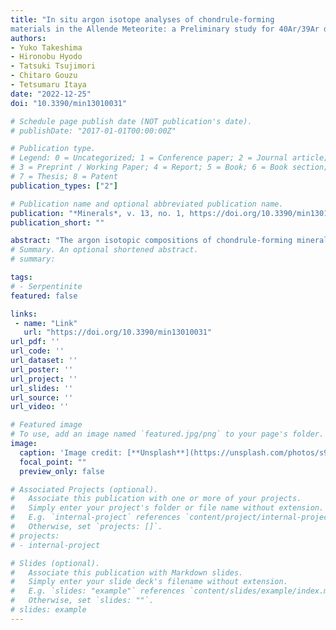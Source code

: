 ```yaml
---
title: "In situ argon isotope analyses of chondrule-forming 
materials in the Allende Meteorite: a Preliminary study for 40Ar/39Ar dating based on cosmogenic 39Ar"
authors:
- Yuko Takeshima
- Hironobu Hyodo
- Tatsuki Tsujimori
- Chitaro Gouzu
- Tetsumaru Itaya
date: "2022-12-25"
doi: "10.3390/min13010031"

# Schedule page publish date (NOT publication's date).
# publishDate: "2017-01-01T00:00:00Z"

# Publication type.
# Legend: 0 = Uncategorized; 1 = Conference paper; 2 = Journal article;
# 3 = Preprint / Working Paper; 4 = Report; 5 = Book; 6 = Book section;
# 7 = Thesis; 8 = Patent
publication_types: ["2"]

# Publication name and optional abbreviated publication name.
publication: "*Minerals*, v. 13, no. 1, https://doi.org/10.3390/min13010031"
publication_short: ""

abstract: "The argon isotopic compositions of chondrule-forming minerals of the Allende (CV3) meteorite were examined to evaluate the possibility of in situ 40Ar/39Ar dating of planetary surface rocks based on cosmogenic 39Ar without neutron irradiation in a reactor. The investigated Allende me-teorite sample (ME-247H: 50 × 45 × 5 mm; 28.85 g) contains at least three textural types of chon-drules: barred olivine chondrule (BOC), porphyritic olivine chondrule (POC), and unclassified chondrule (UC). Most chondrules contain olivine, low-Ca pyroxene, clinopyroxene, and plagio-clase as primary phases, with minor amounts of nepheline and sodalite formed during aqueous alteration of the CV3 parent body of the early solar system. In situ argon isotope analyses on se-lected chondrule-forming minerals in petrographic sections of two BOCs, two POCs, and one UC using a Nd:YAG pulse laser confirmed a significant amount of cosmogenic 39Ar that formed by a 39K (n, p) 39Ar reaction in an extraterrestrial environment. Laser step-heating analyses of five bulk chondrules irradiated in a reactor revealed a plateau age (3.32 ± 0.06 Ga) from one of the five chondrules. The age spectra of all chondrules show the younger age in the low-temperature frac-tions, resulting in the integrated ages from 2.7 to 3.2 Ga. These results suggest that the Allende meteorite experienced argon isotopic homogenization at 3.3 Ga and the argon loss in part after the 3.3 Ga. Apparent ages of chondrule-forming minerals that were calculated using the J values of nephelines in one BOC and two POCs do not show any consistent relationship among the three types of chondrules (BOC, POC, and UC). This might be attributed to the fact that the isotopic het-erogeneity among minerals took place during the heterogeneous argon loss stage after the 3.3 Ga event."
# Summary. An optional shortened abstract.
# summary: 

tags: 
# - Serpentinite
featured: false

links:
 - name: "Link"
   url: "https://doi.org/10.3390/min13010031"
url_pdf: ''
url_code: ''
url_dataset: ''
url_poster: ''
url_project: ''
url_slides: ''
url_source: ''
url_video: ''

# Featured image
# To use, add an image named `featured.jpg/png` to your page's folder. 
image: 
  caption: 'Image credit: [**Unsplash**](https://unsplash.com/photos/s9CC2SKySJM)'
  focal_point: ""
  preview_only: false

# Associated Projects (optional).
#   Associate this publication with one or more of your projects.
#   Simply enter your project's folder or file name without extension.
#   E.g. `internal-project` references `content/project/internal-project/index.md`.
#   Otherwise, set `projects: []`.
# projects:
# - internal-project

# Slides (optional).
#   Associate this publication with Markdown slides.
#   Simply enter your slide deck's filename without extension.
#   E.g. `slides: "example"` references `content/slides/example/index.md`.
#   Otherwise, set `slides: ""`.
# slides: example
---
```

